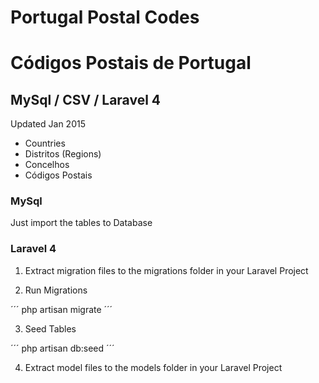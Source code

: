 # Portugal Postal Codes
# Códigos Postais de Portugal

## MySql / CSV / Laravel 4

Updated Jan 2015

* Countries
* Distritos (Regions)
* Concelhos
* Códigos Postais

### MySql

Just import the tables to Database

### Laravel 4

1) Extract migration files to the migrations folder in your Laravel Project

2) Run Migrations

´´´
	php artisan migrate
´´´

3) Seed Tables

´´´
	php artisan db:seed
´´´

4) Extract model files to the models folder in your Laravel Project

